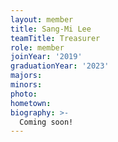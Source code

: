 ```yaml
---
layout: member
title: Sang-Mi Lee
teamTitle: Treasurer
role: member
joinYear: '2019'
graduationYear: '2023'
majors: 
minors: 
photo: 
hometown: 
biography: >-
  Coming soon!
---
```

